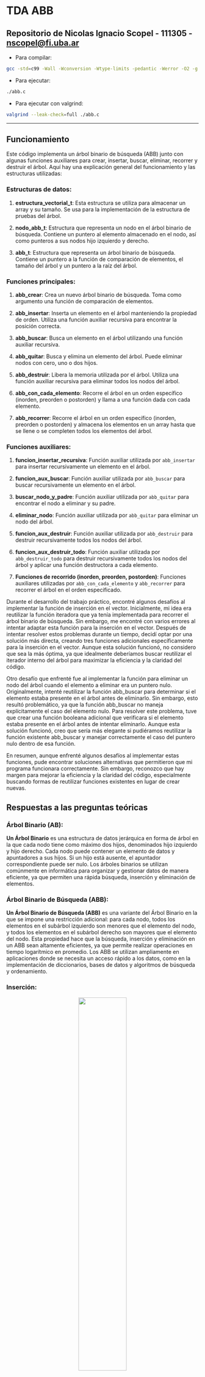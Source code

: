 # TDA ABB

## Repositorio de Nicolas Ignacio Scopel - 111305 - nscopel@fi.uba.ar

- Para compilar:

```bash
gcc -std=c99 -Wall -Wconversion -Wtype-limits -pedantic -Werror -O2 -g src/*.c abb.c -o abb.c -I./include

```

- Para ejecutar:

```bash
./abb.c
```

- Para ejecutar con valgrind:
```bash
valgrind --leak-check=full ./abb.c
```
---
##  Funcionamiento

Este código implementa un árbol binario de búsqueda (ABB) junto con algunas funciones auxiliares para crear, insertar, buscar, eliminar, recorrer y destruir el árbol. Aquí hay una explicación general del funcionamiento y las estructuras utilizadas:

### Estructuras de datos:

1. **estructura_vectorial_t**: Esta estructura se utiliza para almacenar un array y su tamaño. Se usa para la implementación de la estructura de pruebas del árbol.

2. **nodo_abb_t**: Estructura que representa un nodo en el árbol binario de búsqueda. Contiene un puntero al elemento almacenado en el nodo, así como punteros a sus nodos hijo izquierdo y derecho.

3. **abb_t**: Estructura que representa un árbol binario de búsqueda. Contiene un puntero a la función de comparación de elementos, el tamaño del árbol y un puntero a la raíz del árbol.

### Funciones principales:

1. **abb_crear**: Crea un nuevo árbol binario de búsqueda. Toma como argumento una función de comparación de elementos.

2. **abb_insertar**: Inserta un elemento en el árbol manteniendo la propiedad de orden. Utiliza una función auxiliar recursiva para encontrar la posición correcta.

3. **abb_buscar**: Busca un elemento en el árbol utilizando una función auxiliar recursiva.

4. **abb_quitar**: Busca y elimina un elemento del árbol. Puede eliminar nodos con cero, uno o dos hijos.

5. **abb_destruir**: Libera la memoria utilizada por el árbol. Utiliza una función auxiliar recursiva para eliminar todos los nodos del árbol.

6. **abb_con_cada_elemento**: Recorre el árbol en un orden específico (inorden, preorden o postorden) y llama a una función dada con cada elemento.

7. **abb_recorrer**: Recorre el árbol en un orden específico (inorden, preorden o postorden) y almacena los elementos en un array hasta que se llene o se completen todos los elementos del árbol.

### Funciones auxiliares:

1. **funcion_insertar_recursiva**: Función auxiliar utilizada por `abb_insertar` para insertar recursivamente un elemento en el árbol.

2. **funcion_aux_buscar**: Función auxiliar utilizada por `abb_buscar` para buscar recursivamente un elemento en el árbol.

3. **buscar_nodo_y_padre**: Función auxiliar utilizada por `abb_quitar` para encontrar el nodo a eliminar y su padre.

4. **eliminar_nodo**: Función auxiliar utilizada por `abb_quitar` para eliminar un nodo del árbol.

5. **funcion_aux_destruir**: Función auxiliar utilizada por `abb_destruir` para destruir recursivamente todos los nodos del árbol.

6. **funcion_aux_destruir_todo**: Función auxiliar utilizada por `abb_destruir_todo` para destruir recursivamente todos los nodos del árbol y aplicar una función destructora a cada elemento.

7. **Funciones de recorrido (inorden, preorden, postorden)**: Funciones auxiliares utilizadas por `abb_con_cada_elemento` y `abb_recorrer` para recorrer el árbol en el orden especificado.

Durante el desarrollo del trabajo práctico, encontré algunos desafíos al implementar la función de inserción en el vector. Inicialmente, mi idea era reutilizar la función iteradora que ya tenía implementada para recorrer el árbol binario de búsqueda. Sin embargo, me encontré con varios errores al intentar adaptar esta función para la inserción en el vector. Después de intentar resolver estos problemas durante un tiempo, decidí optar por una solución más directa, creando tres funciones adicionales específicamente para la inserción en el vector. Aunque esta solución funcionó, no considero que sea la más óptima, ya que idealmente deberíamos buscar reutilizar el iterador interno del árbol para maximizar la eficiencia y la claridad del código.

Otro desafío que enfrenté fue al implementar la función para eliminar un nodo del árbol cuando el elemento a eliminar era un puntero nulo. Originalmente, intenté reutilizar la función abb_buscar para determinar si el elemento estaba presente en el árbol antes de eliminarlo. Sin embargo, esto resultó problemático, ya que la función abb_buscar no maneja explícitamente el caso del elemento nulo. Para resolver este problema, tuve que crear una función booleana adicional que verificara si el elemento estaba presente en el árbol antes de intentar eliminarlo. Aunque esta solución funcionó, creo que sería más elegante si pudiéramos reutilizar la función existente abb_buscar y manejar correctamente el caso del puntero nulo dentro de esa función.

En resumen, aunque enfrenté algunos desafíos al implementar estas funciones, pude encontrar soluciones alternativas que permitieron que mi programa funcionara correctamente. Sin embargo, reconozco que hay margen para mejorar la eficiencia y la claridad del código, especialmente buscando formas de reutilizar funciones existentes en lugar de crear nuevas.

## Respuestas a las preguntas teóricas

### Árbol Binario (AB):

**Un Árbol Binario** es una estructura de datos jerárquica en forma de árbol en la que cada nodo tiene como máximo dos hijos, denominados hijo izquierdo y hijo derecho. Cada nodo puede contener un elemento de datos y apuntadores a sus hijos. Si un hijo está ausente, el apuntador correspondiente puede ser nulo. Los árboles binarios se utilizan comúnmente en informática para organizar y gestionar datos de manera eficiente, ya que permiten una rápida búsqueda, inserción y eliminación de elementos.

### Árbol Binario de Búsqueda (ABB):

**Un Árbol Binario de Búsqueda (ABB)** es una variante del Árbol Binario en la que se impone una restricción adicional: para cada nodo, todos los elementos en el subárbol izquierdo son menores que el elemento del nodo, y todos los elementos en el subárbol derecho son mayores que el elemento del nodo. Esta propiedad hace que la búsqueda, inserción y eliminación en un ABB sean altamente eficientes, ya que permite realizar operaciones en tiempo logarítmico en promedio. Los ABB se utilizan ampliamente en aplicaciones donde se necesita un acceso rápido a los datos, como en la implementación de diccionarios, bases de datos y algoritmos de búsqueda y ordenamiento.

### Inserción:

<div align="center">
<img width="50%" src="img/ABB_Insercion.PNG">
</div>

**Comparación con el nodo raíz (4):**
- Empezamos comparando el elemento que queremos insertar (8) con el nodo raíz (4).
- Como 8 es mayor que 4, nos movemos al hijo derecho del nodo raíz.

**Movimiento al subárbol derecho:**
- Ahora estamos en el nodo con valor 6.

**Comparación con el nodo actual (6):**
- Comparamos 8 con el valor del nodo actual (6).
- Como 8 es mayor que 6, nos movemos al hijo derecho del nodo actual.

**Movimiento al subárbol derecho:**
- Ahora estamos en el nodo con valor 7.

**Comparación con el nodo actual (7):**
- Comparamos 8 con el valor del nodo actual (7).
- Como 8 es mayor que 7 y el nodo actual no tiene un hijo derecho, sabemos que debemos insertar el elemento 8 como el hijo derecho de este nodo.

**Inserción del nuevo nodo (8):**
- Insertamos el elemento 8 como hijo derecho del nodo 7.
  
Así es como se realiza la inserción del elemento 8 en el ABB. La inserción en un ABB implica encontrar el lugar adecuado para el nuevo elemento siguiendo las comparaciones basadas en el valor de los nodos, y luego insertarlo como un nuevo nodo en la posición correcta del árbol para mantener la propiedad de orden de un ABB.

En un ABB bien balanceado, la altura del árbol tiende a ser logarítmica en función del número de nodos, lo que resulta en una complejidad de inserción de O(log n), donde n es el número de nodos en el árbol. Esto significa que, en promedio, la inserción tomará un tiempo proporcional al logaritmo del número de elementos en el árbol.

Sin embargo, si el árbol está desbalanceado, la inserción podría requerir recorrer una cantidad lineal de nodos en el peor de los casos, lo que llevaría a una complejidad de O(n), donde n es el número de nodos en el árbol. Esto podría ocurrir, por ejemplo, si los elementos se insertan en orden ascendente o descendente, lo que daría como resultado un árbol degenerado en una lista enlazada.

En resumen, la complejidad de la inserción en un ABB puede variar dependiendo de la estructura del árbol, pero en promedio es eficiente, con una complejidad de O(log n) en un árbol bien balanceado.

### Busqueda:

<div align="center">
<img width="70%" src="img/ABB_Busqueda.PNG">
</div>

**Ahora, vamos a realizar una búsqueda en este árbol para encontrar el número 13:**

**Comparación con el nodo raíz (4):**
- Empezamos comparando el número buscado (13) con el nodo raíz (4).
- Como 13 es mayor que 4, nos movemos al hijo derecho del nodo raíz.

**Movimiento al subárbol derecho:**
- Ahora estamos en el nodo con el número 12.

**Comparación con el nodo actual (12):**
- Comparamos el número buscado (13) con el número en el nodo actual (12).
- Como 13 es mayor que 12, nos movemos al hijo derecho del nodo actual.

**Movimiento al subárbol derecho:**
- Ahora estamos en el nodo con el número 15.

**Comparación con el nodo actual (15):**
- Comparamos el número buscado (13) con el número en el nodo actual (15).
- Como 13 es menor que 15, nos movemos al hijo izquierdo del nodo actual.

**Movimiento al subárbol izquierdo:**
- Ahora estamos en el nodo con el número 13.

**Comparación con el nodo actual (13):**
- Hemos encontrado el número que estábamos buscando.

Entonces, la búsqueda en este árbol binario de búsqueda para el número 13 implicó seguir un camino descendente desde el nodo raíz, tomando decisiones basadas en comparaciones de valores, hasta encontrar el nodo que contenía el valor buscado.

La complejidad de la búsqueda en un ABB es O(n), donde n es la altura del árbol. En este caso, la altura del árbol es relativamente baja porque es un árbol balanceado, por lo que la búsqueda es bastante eficiente.

### Eliminación:
#### Eliminación hoja 
<div align="center">
<img width="50%" src="img/ABB_eliminacion_hoja.PNG">
</div>

**Comenzamos desde la raíz**:  

**Búsqueda del nodo 8**:  
   - Buscamos el nodo con el valor 8 en el árbol.

**Identificación del nodo 8 como hoja**:  
   - El nodo 8 es una hoja, es decir, no tiene hijos.

**Eliminación del nodo 8**:  
   - Eliminamos el nodo 8 del árbol.

Así es como se realiza la eliminación de la hoja 8 en el árbol. La eliminación de una hoja en un árbol binario implica simplemente eliminar el nodo hoja del árbol, ajustando los enlaces adecuadamente para mantener la estructura del árbol.

Eliminar una hoja en un árbol binario de búsqueda es relativamente sencillo, ya que solo implica ajustar los enlaces del nodo padre para eliminar el nodo hoja. La complejidad es O(h).

#### Eliminación nodo con hijos 
<div align="center">
<img width="50%" src="img/ABB_eliminacion_nodo_hijos.PNG">
</div>

**Comenzamos desde la raíz**:  

**Búsqueda del nodo con valor 12**:  
   - Buscamos el nodo con el valor 12 en el árbol.

**Identificación del nodo 12 con hijos**:  
   - El nodo 12 tiene dos hijos.

**Búsqueda del sucesor inmediato**:  
   - Para eliminar un nodo con dos hijos, necesitamos encontrar su sucesor inmediato. El sucesor inmediato es el nodo más pequeño en el subárbol derecho del nodo que estamos eliminando.

**Sucesor inmediato del nodo 12**:  
   - El sucesor inmediato del nodo 12 es el nodo con valor 13.

**Reemplazo del nodo 12 con su sucesor inmediato 13**:  
   - Reemplazamos el valor del nodo 12 con el valor del sucesor inmediato, es decir, 13.

**Eliminación del nodo 13 del subárbol derecho**:  
   - Ahora, eliminamos el nodo 13, que se convierte en la nueva hoja o nodo con un solo hijo.

Así es como se realiza la eliminación del nodo con hijos 12 en el árbol. La eliminación de un nodo con dos hijos en un árbol binario implica encontrar su sucesor inmediato y reemplazar el nodo a eliminar con este sucesor. Luego, se elimina el sucesor inmediato del subárbol derecho, manteniendo así la estructura y la propiedad de orden del árbol.

Eliminar un nodo con dos hijos es un poco más complejo. Implica encontrar y reemplazar el valor del nodo con su sucesor inmediato (el menor valor en el subárbol derecho), y luego eliminar este sucesor. La complejidad también es O(h).

### Grafico de memoria
<div align="center">
<img width="100%" src="img/memoria.png">
</div>

